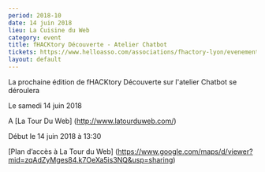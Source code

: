 ```yaml
---
period: 2018-10
date: 14 juin 2018
lieu: La Cuisine du Web
category: event
title: fHACKtory Découverte - Atelier Chatbot
tickets: https://www.helloasso.com/associations/fhactory-lyon/evenements/fhacktory-hackathon-octobre-2019?fbclid=IwAR3DT1k1_KrZUhR4TxSola7R6kMxzcbx_ar8E8a1Qazu2Aowef0BArvIwp8
layout: default
---
```


La prochaine édition de fHACKtory Découverte sur l'atelier Chatbot se déroulera 

Le samedi 14 juin 2018

A [La Tour Du Web] (http://www.latourduweb.com/)

Début le 14 juin 2018 à 13:30

[Plan d’accès à La Tour du Web] (https://www.google.com/maps/d/viewer?mid=zqAdZyMges84.k7OeXa5is3NQ&usp=sharing)

